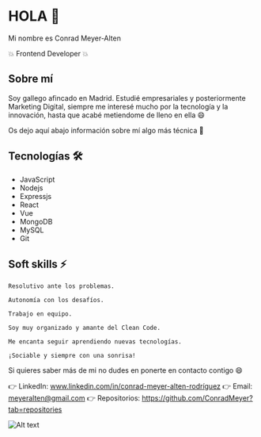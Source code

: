 # HOLA 👋

Mi nombre es Conrad Meyer-Alten

💥 Frontend Developer 💥

## Sobre mí 

Soy gallego afincado en Madrid. Estudié empresariales y posteriormente Marketing Digital, siempre me interesé mucho por la tecnología y la innovación, hasta que acabé metiendome de lleno en ella 😄

Os dejo aquí abajo información sobre mí algo más técnica 🔽

## Tecnologías 🛠

- JavaScript
- Nodejs
- Expressjs 
- React 
- Vue
- MongoDB 
- MySQL
- Git 

## Soft skills ⚡

    Resolutivo ante los problemas.

    Autonomía con los desafíos.

    Trabajo en equipo. 

    Soy muy organizado y amante del Clean Code. 

    Me encanta seguir aprendiendo nuevas tecnologías.
 
    ¡Sociable y siempre con una sonrisa!
 
Si quieres saber más de mi no dudes en ponerte en contacto contigo 😄

👉 LinkedIn: www.linkedin.com/in/conrad-meyer-alten-rodríguez
👉 Email: meyeralten@gmail.com
👉 Repositorios: https://github.com/ConradMeyer?tab=repositories

![ Alt text](https://media.giphy.com/media/jfF6mIPumEzN9QW0kL/giphy.gif)

<!---
ConradMeyer-Alten/ConradMeyer-Alten is a ✨ special ✨ repository because its `README.md` (this file) appears on your GitHub profile.
You can click the Preview link to take a look at your changes.
--->

